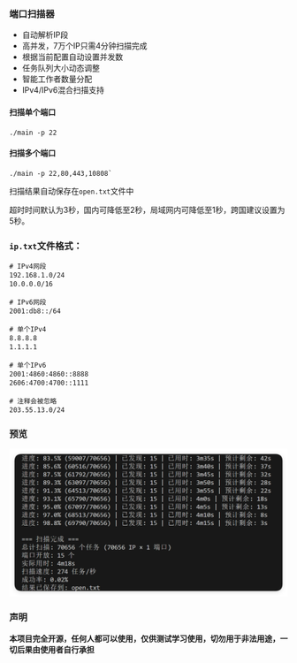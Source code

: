 ### 端口扫描器

- 自动解析IP段
- 高并发，7万个IP只需4分钟扫描完成
- 根据当前配置自动设置并发数
- 任务队列大小动态调整
- 智能工作者数量分配
- IPv4/IPv6混合扫描支持

#### 扫描单个端口
```
./main -p 22
```

#### 扫描多个端口
```
./main -p 22,80,443,10808`
```

扫描结果自动保存在`open.txt`文件中

超时时间默认为3秒，国内可降低至2秒，局域网内可降低至1秒，跨国建议设置为5秒。

### `ip.txt`文件格式：
```
# IPv4网段
192.168.1.0/24
10.0.0.0/16

# IPv6网段
2001:db8::/64

# 单个IPv4
8.8.8.8
1.1.1.1

# 单个IPv6
2001:4860:4860::8888
2606:4700:4700::1111

# 注释会被忽略
203.55.13.0/24
```

### 预览

![](/.github/demo.jpg)


### 声明

**本项目完全开源，任何人都可以使用，仅供测试学习使用，切勿用于非法用途，一切后果由使用者自行承担**
